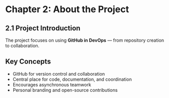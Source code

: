 # Chapter 2: About the Project

## 2.1 Project Introduction
The project focuses on using **GitHub in DevOps** — from repository creation to collaboration.

## Key Concepts
- GitHub for version control and collaboration
- Central place for code, documentation, and coordination
- Encourages asynchronous teamwork
- Personal branding and open-source contributions
